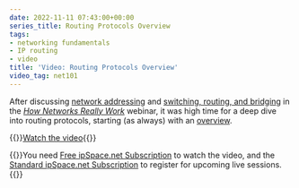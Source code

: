 ```yaml
---
date: 2022-11-11 07:43:00+00:00
series_title: Routing Protocols Overview
tags:
- networking fundamentals
- IP routing
- video
title: 'Video: Routing Protocols Overview'
video_tag: net101
---
```

After discussing [network addressing](https://my.ipspace.net/bin/list?id=Net101#ADDR) and [switching, routing, and bridging](https://my.ipspace.net/bin/list?id=Net101#SWITCH) in the *[How Networks Really Work](https://www.ipspace.net/How_Networks_Really_Work)* webinar, it was high time for a deep dive into routing protocols, starting (as always) with an [overview](https://my.ipspace.net/bin/get/Net101/RP1%20-%20Routing%20Protocols%20Overview.mp4?doccode=Net101).

{{<jump>}}[Watch the video](https://my.ipspace.net/bin/get/Net101/RP1%20-%20Routing%20Protocols%20Overview.mp4?doccode=Net101){{</jump>}}

{{<note free>}}You need [Free ipSpace.net Subscription](https://www.ipspace.net/Subscription/Free) to watch the video, and the [Standard ipSpace.net Subscription](https://www.ipspace.net/Subscription/) to register for upcoming live sessions.{{</note>}}

